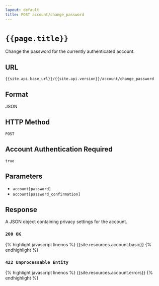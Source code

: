 ```yaml
---
layout: default
title: POST account/change_password
---
```

# `{{page.title}}`

Change the password for the currently authenticated account.

## URL

`{{site.api.base_url}}/{{site.api.version}}/account/change_password`

## Format

JSON

## HTTP Method

`POST`

## Account Authentication Required

`true`

## Parameters

* `account[password]`
* `account[password_confirmation]`

## Response

A JSON object containing privacy settings for the account.

### `200 OK`

{% highlight javascript linenos %}
{{site.resources.account.basic}}
{% endhighlight %}

### `422 Unprocessable Entity`

{% highlight javascript linenos %}
{{site.resources.account.errors}}
{% endhighlight %}
